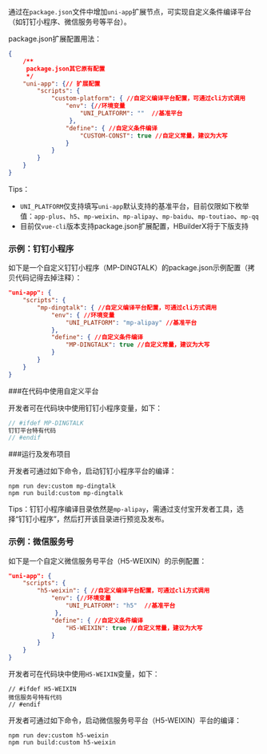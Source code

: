 通过在`package.json`文件中增加`uni-app`扩展节点，可实现自定义条件编译平台（如钉钉小程序、微信服务号等平台）。

package.json扩展配置用法：

```json
{
    /**
     package.json其它原有配置 
     */
    "uni-app": {// 扩展配置
        "scripts": {
            "custom-platform": { //自定义编译平台配置，可通过cli方式调用
                "env": {//环境变量
                    "UNI_PLATFORM": ""  //基准平台 
                 },
                "define": { //自定义条件编译
                    "CUSTOM-CONST": true //自定义常量，建议为大写
                }
            }
        }    
    }
}


```

Tips：

- `UNI_PLATFORM`仅支持填写`uni-app`默认支持的基准平台，目前仅限如下枚举值：`app-plus`、`h5`、`mp-weixin`、`mp-alipay`、`mp-baidu`、`mp-toutiao`、`mp-qq`
- 目前仅`vue-cli`版本支持package.json扩展配置，HBuilderX将于下版支持

### 示例：钉钉小程序

如下是一个自定义钉钉小程序（MP-DINGTALK）的package.json示例配置（拷贝代码记得去掉注释）：
```json
"uni-app": {
	"scripts": {
		"mp-dingtalk": { //自定义编译平台配置，可通过cli方式调用
			"env": { //环境变量
				"UNI_PLATFORM": "mp-alipay" //基准平台 
			},
			"define": { //自定义条件编译
				"MP-DINGTALK": true //自定义常量，建议为大写
			}
		}
	}
}
```

###在代码中使用自定义平台

开发者可在代码块中使用钉钉小程序变量，如下：
```javascript
// #ifdef MP-DINGTALK
钉钉平台特有代码
// #endif
```

###运行及发布项目

开发者可通过如下命令，启动钉钉小程序平台的编译：
```
npm run dev:custom mp-dingtalk 
npm run build:custom mp-dingtalk
```

Tips：钉钉小程序编译目录依然是`mp-alipay`，需通过支付宝开发者工具，选择“钉钉小程序”，然后打开该目录进行预览及发布。

### 示例：微信服务号

如下是一个自定义微信服务号平台（H5-WEIXIN）的示例配置：
 
```json
"uni-app": {
    "scripts": {
        "h5-weixin": { //自定义编译平台配置，可通过cli方式调用
            "env": {//环境变量
                "UNI_PLATFORM": "h5"  //基准平台 
             },
            "define": { //自定义条件编译
                "H5-WEIXIN": true //自定义常量，建议为大写
            }
        }
    }    
}
```

开发者可在代码块中使用`H5-WEIXIN`变量，如下：

```
// #ifdef H5-WEIXIN
微信服务号特有代码
// #endif
```

开发者可通过如下命令，启动微信服务号平台（H5-WEIXIN）平台的编译：
```
npm run dev:custom h5-weixin 
npm run build:custom h5-weixin
```

